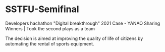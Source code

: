 # SSTFU-Semifinal
Developers hachathon "Digital breakthrough" 2021 
Case - YANAO Sharing 
Winners | Took the second plays as a team 

The decision is aimed at improving the quality of life of citizens by automating the rental of sports equipment.
